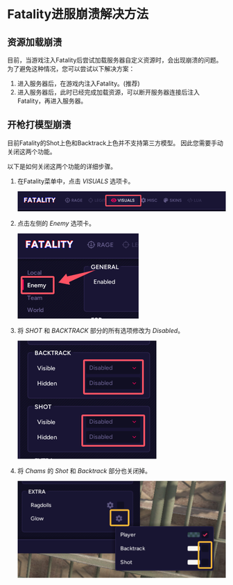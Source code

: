# Fatality进服崩溃解决方法

## 资源加载崩溃
目前，当游戏注入Fatality后尝试加载服务器自定义资源时，会出现崩溃的问题。
为了避免这种情况，您可以尝试以下解决方案：

1. 进入服务器后，在游戏内注入Fatality。(推荐)
2. 进入服务器后，此时已经完成加载资源，可以断开服务器连接后注入Fatality，再进入服务器。

## 开枪打模型崩溃
目前Fatality的Shot上色和Backtrack上色并不支持第三方模型。
因此您需要手动关闭这两个功能。

以下是如何关闭这两个功能的详细步骤。

1. 在Fatality菜单中，点击 *VISUALS* 选项卡。

    ![fix-crash-click-menu.png](../assets/images/fatality/fix-crash/1-click-menu.png)

2. 点击左侧的 *Enemy* 选项卡。

    ![fix-crash-click-enemy.png](../assets/images/fatality/fix-crash/2-click-enemy.png)

3. 将 *SHOT* 和 *BACKTRACK* 部分的所有选项修改为 *Disabled*。

    ![fix-crash-disable-shot-backtrack.png](../assets/images/fatality/fix-crash/3-disable-shot-backtrack.png)

4. 将 *Chams* 的 *Shot* 和 *Backtrack* 部分也关闭掉。

   ![fix-crash-disable-chams.png](../assets/images/fatality/fix-crash/4-disable-chams.png)

